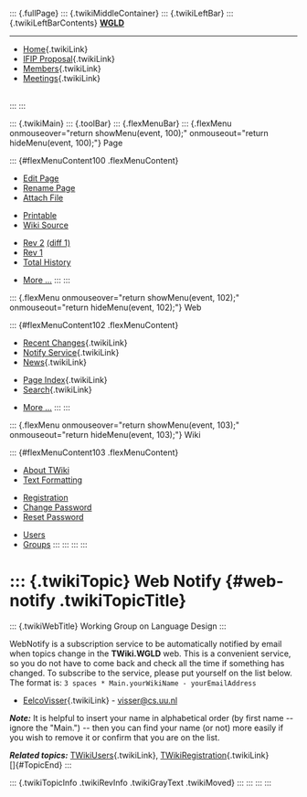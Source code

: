 ::: {.fullPage}
::: {.twikiMiddleContainer}
::: {.twikiLeftBar}
::: {.twikiLeftBarContents}
**[WGLD](http://www.program-transformation.org/view/WGLD/WebHome)**

------------------------------------------------------------------------

-   [Home](WebHome){.twikiLink}
-   [IFIP Proposal](Proposal){.twikiLink}
-   [Members](GroupMembers){.twikiLink}
-   [Meetings](Meetings){.twikiLink}

\
:::
:::

::: {.twikiMain}
::: {.toolBar}
::: {.flexMenuBar}
::: {.flexMenu onmouseover="return showMenu(event, 100);" onmouseout="return hideMenu(event, 100);"}
Page

::: {#flexMenuContent100 .flexMenuContent}
-   [Edit
    Page](http://www.program-transformation.org/edit/WGLD/WebNotify?t=1536827707)
-   [Rename
    Page](http://www.program-transformation.org/rename/WGLD/WebNotify)
-   [Attach
    File](http://www.program-transformation.org/attach/WGLD/WebNotify)

<!-- -->

-   [Printable](http://www.program-transformation.org/view/WGLD/WebNotify?skin=print.pattern)
-   [Wiki
    Source](http://www.program-transformation.org/view/WGLD/WebNotify?skin=text&raw=on&contenttype=text/plain)

<!-- -->

-   [Rev
    2](http://www.program-transformation.org/view/WGLD/WebNotify?rev=1.2)
    [(diff 1)](http://www.program-transformation.org/rdiff/WGLD/WebNotify?rev1=1.2&rev2=1.1)
-   [Rev
    1](http://www.program-transformation.org/view/WGLD/WebNotify?rev=1.1)
-   [Total
    History](http://www.program-transformation.org/rdiff/WGLD/WebNotify)

<!-- -->

-   [More
    \...](http://www.program-transformation.org/oops/WGLD/WebNotify?template=oopsmore&param1=1.2&param2=1.2)
:::
:::

::: {.flexMenu onmouseover="return showMenu(event, 102);" onmouseout="return hideMenu(event, 102);"}
Web

::: {#flexMenuContent102 .flexMenuContent}
-   [Recent Changes](WebChanges){.twikiLink}
-   [Notify Service](WebNotify){.twikiLink}
-   [News](WebNews){.twikiLink}

<!-- -->

-   [Page Index](WebIndex){.twikiLink}
-   [Search](WebSearch){.twikiLink}

<!-- -->

-   [More
    \...](http://www.program-transformation.org/oops/WGLD/WebNotify?template=oopsmore&param1=1.2&param2=1.2)
:::
:::

::: {.flexMenu onmouseover="return showMenu(event, 103);" onmouseout="return hideMenu(event, 103);"}
Wiki

::: {#flexMenuContent103 .flexMenuContent}
-   [About
    TWiki](http://www.program-transformation.org/view/TWiki/WebHome)
-   [Text
    Formatting](http://www.program-transformation.org/view/TWiki/TextFormattingRules)

<!-- -->

-   [Registration](http://www.program-transformation.org/view/TWiki/TWikiRegistration)
-   [Change
    Password](http://www.program-transformation.org/view/TWiki/ChangePassword)
-   [Reset
    Password](http://www.program-transformation.org/view/TWiki/ResetPassword)

<!-- -->

-   [Users](http://www.program-transformation.org/view/Main/TWikiUsers)
-   [Groups](http://www.program-transformation.org/view/Main/TWikiGroups)
:::
:::
:::
:::

::: {.twikiTopic}
Web Notify {#web-notify .twikiTopicTitle}
==========

::: {.twikiWebTitle}
Working Group on Language Design
:::

WebNotify is a subscription service to be automatically notified by
email when topics change in the **TWiki.WGLD** web. This is a convenient
service, so you do not have to come back and check all the time if
something has changed. To subscribe to the service, please put yourself
on the list below. The format is:
`3 spaces * Main.yourWikiName - yourEmailAddress`

-   [EelcoVisser](../Main/EelcoVisser){.twikiLink} - <visser@cs.uu.nl>

***Note:*** It is helpful to insert your name in alphabetical order (by
first name \-- ignore the \"Main.\") \-- then you can find your name (or
not) more easily if you wish to remove it or confirm that you are on the
list.

***Related topics:*** [TWikiUsers](../Main/TWikiUsers){.twikiLink},
[TWikiRegistration](../TWiki/TWikiRegistration){.twikiLink}\
[]{#TopicEnd}
:::

::: {.twikiTopicInfo .twikiRevInfo .twikiGrayText .twikiMoved}
:::
:::
:::
:::
